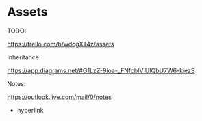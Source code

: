 # Assets

TODO:

https://trello.com/b/wdcgXT4z/assets

Inheritance:

https://app.diagrams.net/#G1LzZ-9ioa-_FNfcbIViUIQbU7W6-kiezS

Notes:

https://outlook.live.com/mail/0/notes

- hyperlink
